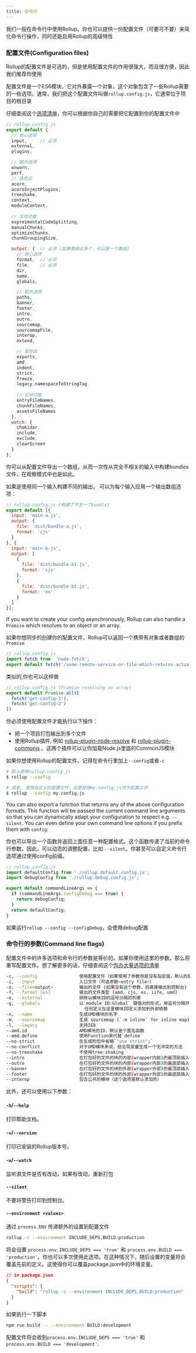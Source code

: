 ```yaml
---
title: 命令行
---
```


我们一般在命令行中使用Rollup。你也可以提供一份配置文件（可要可不要）来简化命令行操作，同时还能启用Rollup的高级特性

### 配置文件(Configuration files)

Rollup的配置文件是可选的，但是使用配置文件的作用很强大，而且很方便，因此我们推荐你使用

配置文件是一个ES6模块，它对外暴露一个对象，这个对象包含了一些Rollup需要的一些选项。通常，我们把这个配置文件叫做`rollup.config.js`，它通常位于项目的根目录

仔细查阅这个[选项清单](#big-list-of-options)，你可以根据你自己的需要把它配置到你的配置文件中

```javascript
// rollup.config.js
export default {
  // 核心选项
  input,     // 必须
  external,
  plugins,

  // 额外选项
  onwarn,
  perf,
  // 高危区
  acorn,
  acornInjectPlugins,
  treeshake,
  context,
  moduleContext,
  
  // 实验功能
  expreimentalCodeSplitting,
  manualChunks,
  optimizeChunks,
  chunkGroupingSize,

  output: {  // 必须 (如果要输出多个，可以是一个数组)
    // 核心选项
    format,  // 必须
    file,    // 必须
    dir,
    name,
    globals,

    // 额外选项
    paths,
    banner,
    footer,
    intro,
    outro,
    sourcemap,
    sourcemapFile,
    interop,
    extend,

    // 高危区
    exports,
    amd,
    indent,
    strict,
    freeze,
    legacy,namespaceToStringTag
    
    // 实验功能
    entryFileNames,
    chunkFileNames,
    assetsFileNames
  },
  watch: {
	chokidar,
    include,
    exclude,
    clearScreen
  }
};
```

你可以从配置文件导出一个数组，从而一次性从完全不相关的输入中构建bundles文件，在观察模式中也是如此。

如果是使用同一个输入构建不同的输出， 可以为每个输入应用一个输出数组选项：

```javascript
// rollup.config.js (构建了不至一个bundle)
export default [{
  input: 'main-a.js',
  output: {
    file: 'dist/bundle-a.js',
    format: 'cjs'
  }
}, {
  input: 'main-b.js',
  output: [
    {
      file: 'dist/bundle-b1.js',
      format: 'cjs'
    },
    {
      file: 'dist/bundle-b2.js',
      format: 'es'
    }
  ]
}];
```
If you want to create your config asynchronously, Rollup can also handle a `Promise` which resolves to an object or an array.

如果你想同步的创建你的配置文件，Rollup可以返回一个携带有对象或者数组的 `Promise` 

```javascript
// rollup.config.js
import fetch from  'node-fetch';
export default fetch('/some-remote-service-or-file-which-returns-actual-config');
```

类似的,你也可以这样做

```javascript
// rollup.config.js (Promise resolving an array)
export default Promise.all([
  fetch('get-config-1'),
  fetch('get-config-2')
])
```
你必须使用配置文件才能执行以下操作：

- 把一个项目打包输出到多个文件
- 使用Rollup插件, 例如 [rollup-plugin-node-resolve](https://github.com/rollup/rollup-plugin-node-resolve) 和 [rollup-plugin-commonjs](https://github.com/rollup/rollup-plugin-commonjs) 。这两个插件可以让你加载Node.js里面的CommonJS模块

如果你想使用Rollup的配置文件，记得在命令行里加上`--config`或者`-c`
```bash
# 默认使用rollup.config.js
$ rollup --config

# 或者, 使用自定义的配置文件，这里使用my.config.js作为配置文件
$ rollup --config my.config.js
```

You can also export a function that returns any of the above configuration formats. This function will be passed the current command line arguments so that you can dynamically adapt your configuration to respect e.g. `--silent`. You can even define your own command line options if you prefix them with `config`:

你也可以导出一个函数并返回上面任意一种配置格式。这个函数传递了当前的命令行参数，因此，可以动态的调整配置，比如 `--silent`。你甚至可以自定义命令行选项通过使用config前缀。

```javascript
// rollup.config.js
import defaultConfig from './rollup.default.config.js';
import debugConfig from './rollup.debug.config.js';

export default commandLineArgs => {
  if (commandLineArgs.configDebug === true) {
    return debugConfig;
  }
  return defaultConfig;
}
```

如果运行`rollup --config --configDebug`，会使用debug配置

### 命令行的参数(Command line flags)

配置文件中的许多选项和命令行的参数是等价的。如果你使用这里的参数，那么将重写配置文件。想了解更多的话，仔细查阅这个[包办大量选项的清单](#big-list-of-options)

```bash
-c, --config                使用配置文件（如果使用了参数但是没有指定值，默认的是rollup.config.js）
-i, --input                 入口文件（可选参数<entry file>）
-o, --file<output>          输出的文件 (如果没有这个参数，则直接输出到控制台)
-f, --format [es]           输出的文件类型 (amd, cjs, es, iife, umd)
-e, --external              排除以模块ID的逗号分隔的列表
-g, --globals               以`module ID:Global` 键值对的形式，用逗号分隔开 
                              任何定义在这里模块ID定义添加到外部依赖
-n, --name                  生成UMD模块的名字
-m, --sourcemap             生成 sourcemap (`-m inline` for inline map)
-l, --legacy				支持IE8
--amd.id                    AMD模块的ID，默认是个匿名函数
--amd.define                使用Function来代替`define`
--no-strict                 在生成的包中省略`"use strict";`
--no-conflict               对于UMD模块来说，给全局变量生成一个无冲突的方法
--no-treeshake              不使用tree-shaking
--intro                     在打包好的文件的块的内部(wrapper内部)的最顶部插入一段内容
--outro                     在打包好的文件的块的内部(wrapper内部)的最底部插入一段内容
--banner                    在打包好的文件的块的外部(wrapper外部)的最顶部插入一段内容
--footer                    在打包好的文件的块的外部(wrapper外部)的最底部插入一段内容
--interop                   包含公共的模块（这个选项是默认添加的）
```

此外，还可以使用以下参数：

#### `-h`/`--help`

打印帮助文档。

#### `-v`/`--version`

打印已安装的Rollup版本号。

#### `-w`/`--watch`

监听源文件是否有改动，如果有改动，重新打包

#### `--silent`

不要将警告打印到控制台。

#### `--environment <values>`

通过 `process.ENV` 传递额外的设置到配置文件

```sh
rollup -c --environment INCLUDE_DEPS,BUILD:production
```
将会设置 `process.env.INCLUDE_DEPS === 'true'` 和 `process.env.BUILD === 'production'`。你也可以多次使用此选项。在这种情况下，随后设置的变量将会覆盖先前的定义。这使得你可以覆盖package.json中的环境变量。

```json
// in package.json
{
  "scripts": {
    "build": "rollup -c --environment INCLUDE_DEPS,BUILD:production"
  }
}
```

如果执行一下脚本

```bash
npm run build -- --environment BUILD:development
```

配置文件将会收到`process.env.INCLUDE_DEPS === 'true'` 和 `process.env.BUILD === 'development'`.